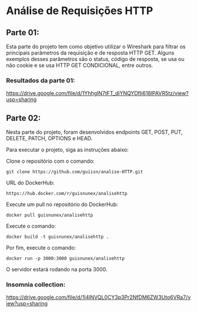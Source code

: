 # Análise de Requisições HTTP

## Parte 01:

Esta parte do projeto tem como objetivo utilizar o Wireshark para filtrar os principais parâmetros da requisição e de resposta HTTP GET. Alguns exemplos desses parâmetros são o status, código de resposta, se usa ou não cookie e se usa HTTP GET CONDICIONAL, entre outros.

### Resultados da parte 01:

https://drive.google.com/file/d/1YhhgIN7tFT_diYNQYDfIi618lPAVR5tz/view?usp=sharing

## Parte 02:

Nesta parte do projeto, foram desenvolvidos endpoints GET, POST, PUT, DELETE, PATCH, OPTIONS e HEAD.

Para executar o projeto, siga as instruções abaixo:

Clone o repositório com o comando: 

```
git clone https://github.com/guiisn/analise-HTTP.git
```

URL do DockerHub:

```
https://hub.docker.com/r/guisnunex/analisehttp
```

Execute um pull no repositório do DockerHub: 

```
docker pull guisnunex/analisehttp
```

Execute o comando: 

``
docker build -t guisnunex/analisehttp .
``

Por fim, execute o comando: 

``
docker run -p 3000:3000 guisnunex/analisehttp
``

O servidor estará rodando na porta 3000.

### Insomnia collection:

https://drive.google.com/file/d/1I4lNVQL0CY3p3Pr2NfDM6ZW3Uto6VRa7/view?usp=sharing
